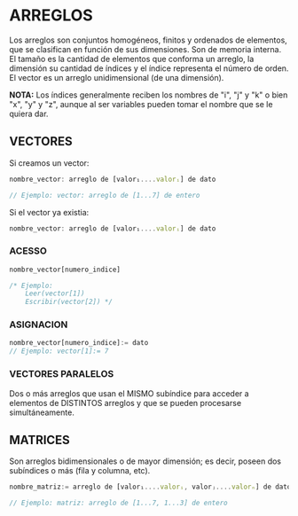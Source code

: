 # ARREGLOS
Los arreglos son conjuntos homogéneos, finitos y ordenados de elementos, que se clasifican en función de sus dimensiones. Son de memoria interna.
El tamaño es la cantidad de elementos que conforma un arreglo, la dimensión su cantidad de índices y el índice representa el número de orden.
El vector es un arreglo unidimensional (de una dimensión).

**NOTA:** Los índices generalmente reciben los nombres de "i", "j" y "k" o bien "x", "y" y "z", aunque al ser variables pueden tomar el nombre que se le quiera dar.

## VECTORES
Si creamos un vector:
```js
nombre_vector: arreglo de [valor₁....valorᵢ] de dato

// Ejemplo: vector: arreglo de [1...7] de entero
```
Si el vector ya existia:
```js
nombre_vector: arreglo de [valor₁....valorᵢ] de dato
```

### ACESSO
```js
nombre_vector[numero_indice]

/* Ejemplo: 
    Leer(vector[1])
    Escribir(vector[2]) */
```
### ASIGNACION
```js
nombre_vector[numero_indice]:= dato
// Ejemplo: vector[1]:= 7
```

### VECTORES PARALELOS
Dos o más arreglos que usan el MISMO subíndice para acceder a elementos de DISTINTOS arreglos y que se pueden procesarse simultáneamente.

## MATRICES
Son arreglos bidimensionales o de mayor dimensión; es decir, poseen dos subíndices o más (fila y columna, etc).
```js
nombre_matriz:= arreglo de [valor₁....valorᵢ, valorⱼ....valorₙ] de dato

// Ejemplo: matriz: arreglo de [1...7, 1...3] de entero
```
